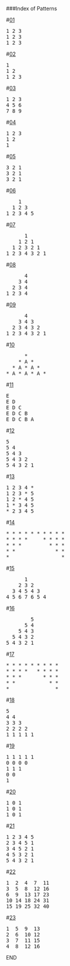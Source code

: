 ###Index of Patterns     

#[01](https://github.com/DeathBringer269/Pattern/blob/master/Programs/01.c)
<pre>
1 2 3  
1 2 3   
1 2 3  
</pre>

#[02](https://github.com/DeathBringer269/Pattern/blob/master/Programs/02.c)  
<pre>
1  
1 2  
1 2 3   
</pre>

#[03](https://github.com/DeathBringer269/Pattern/blob/master/Programs/03.c)  
<pre>
1 2 3  
4 5 6   
7 8 9  
</pre>

#[04](https://github.com/DeathBringer269/Pattern/blob/master/Programs/04.c)  
<pre>
1 2 3   
1 2  
1  
</pre> 

#[05](https://github.com/DeathBringer269/Pattern/blob/master/Programs/05.c)  
<pre>
3 2 1  
3 2 1  
3 2 1  
</pre>

#[06](https://github.com/DeathBringer269/Pattern/blob/master/Programs/06.c)  
<pre>
    1    
  1 2 3    
1 2 3 4 5      
</pre>

#[07](https://github.com/DeathBringer269/Pattern/blob/master/Programs/07.c)  
<pre>
      1   
    1 2 1   
  1 2 3 2 1    
1 2 3 4 3 2 1   
</pre>

#[08](https://github.com/DeathBringer269/Pattern/blob/master/Programs/08.c)  
<pre>
      4   
    3 4    
  2 3 4    
1 2 3 4    
</pre>

#[09](https://github.com/DeathBringer269/Pattern/blob/master/Programs/09.c)  
<pre>
      4         
    3 4 3     
  2 3 4 3 2      
1 2 3 4 3 2 1      
</pre>

#[10](https://github.com/DeathBringer269/Pattern/blob/master/Programs/10.c)  
<pre>
      *      
    * A *      
  * A * A *    
* A * A * A *     
</pre>

#[11](https://github.com/DeathBringer269/Pattern/blob/master/Programs/11.c)  
<pre>
E  
E D  
E D C  
E D C B  
E D C B A  
</pre>

#[12](https://github.com/DeathBringer269/Pattern/blob/master/Programs/12.c)  
<pre>
5  
5 4  
5 4 3  
5 4 3 2  
5 4 3 2 1   
</pre>           

#[13](https://github.com/DeathBringer269/Pattern/blob/master/Programs/13.c)    
<pre>
1 2 3 4 *  
1 2 3 * 5  
1 2 * 4 5 
1 * 3 4 5  
* 2 3 4 5   
</pre>

#[14](https://github.com/DeathBringer269/Pattern/blob/master/Programs/14.c)    
<pre>
* * * * * * * * * *   
* * * *     * * * *  
* * *         * * *  
* *             * *  
*                 * 
</pre>

#[15](https://github.com/DeathBringer269/Pattern/blob/master/Programs/15.c)    
<pre>
      1         
    2 3 2 
  3 4 5 4 3 
4 5 6 7 6 5 4 
</pre>

#[16](https://github.com/DeathBringer269/Pattern/blob/master/Programs/16.c)    
<pre>
        5           
      5 4   
    5 4 3   
  5 4 3 2  
5 4 3 2 1    
</pre>

#[17](https://github.com/DeathBringer269/Pattern/blob/master/Programs/17.c)    
<pre>
* * * * * * * * *   
* * * *   * * * *  
* * *       * * *  
* *           * *  
*               * 
</pre>

#[18](https://github.com/DeathBringer269/Pattern/blob/master/Programs/18.c)    
<pre>
5  
4 4   
3 3 3    
2 2 2 2  
1 1 1 1 1  
</pre>

#[19](https://github.com/DeathBringer269/Pattern/blob/master/Programs/19.c)    
<pre>
1 1 1 1 1
0 0 0 0
1 1 1
0 0
1
</pre>

#[20](https://github.com/DeathBringer269/Pattern/blob/master/Programs/20.c)    
<pre>
1 0 1 
1 0 1 
1 0 1 
</pre>

#[21](https://github.com/DeathBringer269/Pattern/blob/master/Programs/21.c)    
<pre>
1 2 3 4 5 
2 3 4 5 1
3 4 5 2 1 
4 5 3 2 1
5 4 3 2 1
</pre>

#[22](https://github.com/DeathBringer269/Pattern/blob/master/Programs/22.c)    
<pre>
1  2  4  7  11
3  5  8  12 16
6  9  13 17 23
10 14 18 24 31
15 19 25 32 40
</pre>

#[23](https://github.com/DeathBringer269/Pattern/blob/master/Programs/23.c)    
<pre>
1  5  9  13  
2  6  10 12 
3  7  11 15 
4  8  12 16 
</pre>
END
